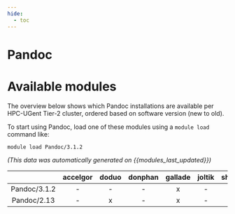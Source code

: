 ```yaml
---
hide:
  - toc
---
```


Pandoc
======

# Available modules


The overview below shows which Pandoc installations are available per HPC-UGent Tier-2 cluster, ordered based on software version (new to old).

To start using Pandoc, load one of these modules using a `module load` command like:

```shell
module load Pandoc/3.1.2
```

*(This data was automatically generated on {{modules_last_updated}})*  

| |accelgor|doduo|donphan|gallade|joltik|shinx|
| :---: | :---: | :---: | :---: | :---: | :---: | :---: |
|Pandoc/3.1.2|-|-|-|x|-|x|
|Pandoc/2.13|-|x|-|x|-|-|
